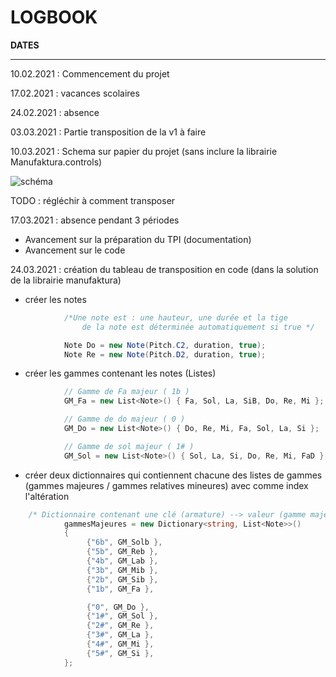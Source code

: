 # LOGBOOK 

**DATES**

***

10.02.2021 : Commencement du projet

17.02.2021 : vacances scolaires

24.02.2021 : absence

03.03.2021 : Partie transposition de la v1 à faire

10.03.2021 : Schema sur papier du projet (sans inclure la librairie Manufaktura.controls) 

![schéma](schema-transposition.jpg)

TODO : régléchir à comment transposer

17.03.2021 : absence pendant 3 périodes 

- Avancement sur la préparation du TPI (documentation)
- Avancement sur le code 

24.03.2021 : création du tableau de transposition en code (dans la solution de la librairie manufaktura)

- créer les notes 
```c#
            /*Une note est : une hauteur, une durée et la tige
                de la note est déterminée automatiquement si true */

            Note Do = new Note(Pitch.C2, duration, true);
            Note Re = new Note(Pitch.D2, duration, true);
```
- créer les gammes contenant les notes (Listes)
```c#
            // Gamme de Fa majeur ( 1b ) 
            GM_Fa = new List<Note>() { Fa, Sol, La, SiB, Do, Re, Mi };

            // Gamme de do majeur ( 0 ) 
            GM_Do = new List<Note>() { Do, Re, Mi, Fa, Sol, La, Si };

            // Gamme de sol majeur ( 1# ) 
            GM_Sol = new List<Note>() { Sol, La, Si, Do, Re, Mi, FaD };
```

- créer deux dictionnaires qui contiennent chacune des listes de gammes (gammes majeures / gammes relatives mineures) avec comme index l'altération

```c#
    /* Dictionnaire contenant une clé (armature) --> valeur (gamme majeure) */
            gammesMajeures = new Dictionary<string, List<Note>>()
            {
                 {"6b", GM_Solb },
                 {"5b", GM_Reb },
                 {"4b", GM_Lab },
                 {"3b", GM_Mib },
                 {"2b", GM_Sib },
                 {"1b", GM_Fa },

                 {"0", GM_Do },
                 {"1#", GM_Sol },
                 {"2#", GM_Re },
                 {"3#", GM_La },
                 {"4#", GM_Mi },
                 {"5#", GM_Si },
            };

```
 
